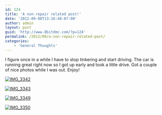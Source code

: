 ```yaml
---
id: 124
title: 'A non-repair related post!'
date: '2012-09-08T13:16:48-07:00'
author: admin
layout: post
guid: 'http://www.8bitdmc.com/?p=124'
permalink: /2012/09/a-non-repair-related-post/
categories:
    - 'General Thoughts'
---
```


I figure once in a while I have to stop tinkering and start driving. The car is running great right now so I got up early and took a little drive. Got a couple of nice photos while I was out. Enjoy!

[![](https://www.8bitdmc.com/wp-content/uploads/2012/09/IMG_3342-300x225.jpg "IMG_3342")](https://www.8bitdmc.com/wp-content/uploads/2012/09/IMG_3342.jpg)

[![](https://www.8bitdmc.com/wp-content/uploads/2012/09/IMG_3343-300x225.jpg "IMG_3343")](https://www.8bitdmc.com/wp-content/uploads/2012/09/IMG_3343.jpg)

[![](https://www.8bitdmc.com/wp-content/uploads/2012/09/IMG_3349-300x225.jpg "IMG_3349")](https://www.8bitdmc.com/wp-content/uploads/2012/09/IMG_3349.jpg)

[![](https://www.8bitdmc.com/wp-content/uploads/2012/09/IMG_3350-300x225.jpg "IMG_3350")](https://www.8bitdmc.com/wp-content/uploads/2012/09/IMG_3350.jpg)